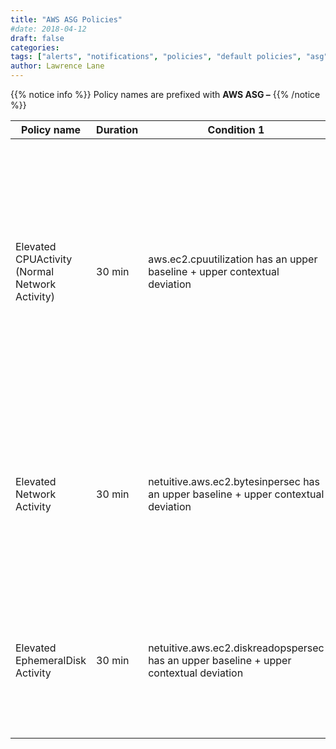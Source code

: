 ```yaml
---
title: "AWS ASG Policies"
#date: 2018-04-12
draft: false
categories:
tags: ["alerts", "notifications", "policies", "default policies", "asg", "aws"]
author: Lawrence Lane
---
```


{{% notice info %}}
Policy names are prefixed with **AWS ASG –**
{{% /notice %}}

| Policy name                                    | Duration | Condition 1                                                                           | (and) Condition 2                                                                         | (and) Condition 3                                                                             | Cat. | Description                                                                                                                                                                                                                                  |
|------------------------------------------------|----------|---------------------------------------------------------------------------------------|-------------------------------------------------------------------------------------------|-----------------------------------------------------------------------------------------------|------|----------------------------------------------------------------------------------------------------------------------------------------------------------------------------------------------------------------------------------------------|
| Elevated CPUActivity (Normal Network Activity) | 30 min   | aws.ec2.cpuutilization has an upper baseline + upper contextual deviation             | netuitive.aws.ec2.bytesinperse does not have a upper baseline + upper contextual deviation | netuitive.aws.ec2.bytesoutpersec does not  have a upper baseline + upper contextual deviation. | INFO | This policy is designed to catch cases where CPU activity is higher than than normal and cannot be explained by a corresponding increase in network traffic. Operates on the average CPU and network utilization across all EC2’sin the ASG. |
| Elevated Network Activity                      | 30 min   | netuitive.aws.ec2.bytesinpersec has an upper baseline + upper contextual deviation     | netuitive.aws.ec2.bytesoutperse has an upper baseline + upper contextual deviation         |                                                                                               | INFO | Indicates an increase in network activity above what is considered to be normal. Operates on the average network utilization across all EC2’s in the ASG.                                                                                    |
| Elevated EphemeralDisk Activity                | 30 min   | netuitive.aws.ec2.diskreadopspersec has an upper baseline + upper contextual deviation | netuitive.aws.ec2.diskwriteopspersec has an upper baseline + upper contextual deviation    |                                                                                               | INFO | Indicates an increase in disk activity above what is considered to be normal. Operates on the average disk utilization across all EC2’s in the ASG.                                                                                          |
